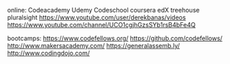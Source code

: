 online:
Codeacademy
Udemy
Codeschool
coursera
edX
treehouse
pluralsight
https://www.youtube.com/user/derekbanas/videos
https://www.youtube.com/channel/UCO1cgjhGzsSYb1rsB4bFe4Q

bootcamps:
https://www.codefellows.org/        https://github.com/codefellows/
http://www.makersacademy.com/
https://generalassemb.ly/
http://www.codingdojo.com/
